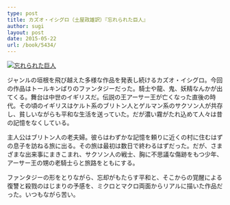 ```yaml
---
type: post
title: カズオ・イシグロ（土屋政雄訳）『忘れられた巨人』
author: sugi
layout: post
date: 2015-05-22
url: /book/5434/
---
```

<a href="http://www.amazon.co.jp/exec/obidos/ASIN/4152095369/chezsugi-22/ref=nosim/" onclick="_gaq.push(['_trackEvent', 'outbound-article', 'http://www.amazon.co.jp/exec/obidos/ASIN/4152095369/chezsugi-22/ref=nosim/', '']);" name="amazletlink" target="_blank"><img src="http://i2.wp.com/ecx.images-amazon.com/images/I/51%2BnzzC89AL.jpg?w=660" alt="忘れられた巨人" class="alignleft"  data-recalc-dims="1" /></a>

ジャンルの垣根を飛び越えた多様な作品を発表し続けるカズオ・イシグロ。今回の作品はトールキンばりのファンタジーだった。騎士や龍、鬼、妖精なんかが出てくる。舞台は中世のイギリスだ。伝説の王アーサー王が亡くなった直後の時代。その頃のイギリスはケルト系のブリトン人とゲルマン系のサクソン人が共存し、貧しいながらも平和な生活を送っていた。だが濃い霧がたれ込めて人々は昔の記憶をなくしている。

主人公はブリトン人の老夫婦。彼らはわずかな記憶を頼りに近くの村に住むはずの息子を訪ねる旅に出る。その旅は最初は数日で終わるはずだった。だが、さまざまな出来事にまきこまれ、サクソン人の戦士、胸に不思議な傷跡をもつ少年、アーサー王の甥の老騎士らと旅路をともにする。

ファンタジーの形をとりながら、忘却がもたらす平和と、そこからの覚醒による復讐と殺戮のはじまりの予感を、ミクロとマクロ両面からリアルに描いた作品だった。いつもながら苦い。